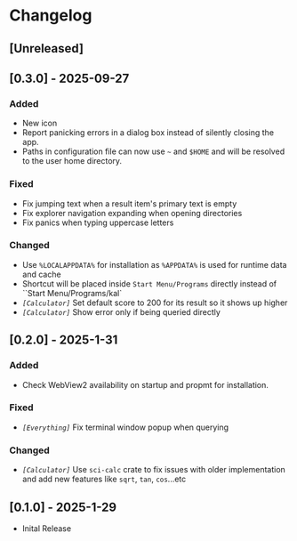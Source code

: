 # Changelog

## [Unreleased]

## [0.3.0] - 2025-09-27

### Added

- New icon
- Report panicking errors in a dialog box instead of silently closing the app.
- Paths in configuration file can now use `~` and `$HOME` and will be resolved to the user home directory.

### Fixed

- Fix jumping text when a result item's primary text is empty
- Fix explorer navigation expanding when opening directories
- Fix panics when typing uppercase letters

### Changed

- Use `%LOCALAPPDATA%` for installation as `%APPDATA%` is used for runtime data and cache
- Shortcut will be placed inside `Start Menu/Programs` directly instead of ``Start Menu/Programs/kal`
- _`[Calculator]`_ Set default score to 200 for its result so it shows up higher
- _`[Calculator]`_ Show error only if being queried directly

## [0.2.0] - 2025-1-31

### Added

- Check WebView2 availability on startup and propmt for installation.

### Fixed

- _`[Everything]`_ Fix terminal window popup when querying

### Changed

- _`[Calculator]`_ Use `sci-calc` crate to fix issues with older implementation and add new features like `sqrt`, `tan`, `cos`...etc

## [0.1.0] - 2025-1-29

- Inital Release
